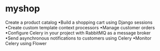 # myshop
Create a product catalog
•Build a shopping cart using Django sessions
•Create custom template context processors
•Manage customer orders
•Configure Celery in your project with RabbitMQ as a message broker
•Send asynchronous notifications to customers using Celery
•Monitor Celery using Flower
